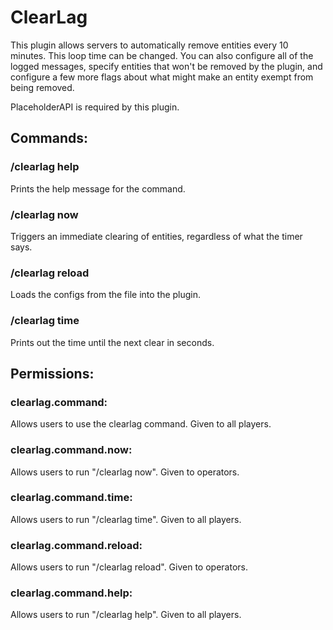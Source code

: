 # ClearLag
This plugin allows servers to automatically remove entities every 10 minutes.  This loop time can be changed.
You can also configure all of the logged messages, specify entities that won't be removed by the plugin, and configure a few more flags about what might make an entity exempt from being removed.

PlaceholderAPI is required by this plugin.

## Commands:
### /clearlag help
Prints the help message for the command.

### /clearlag now
Triggers an immediate clearing of entities, regardless of what the timer says.

### /clearlag reload
Loads the configs from the file into the plugin.

### /clearlag time
Prints out the time until the next clear in seconds.


## Permissions:
### clearlag.command:
Allows users to use the clearlag command.  Given to all players.

### clearlag.command.now:
Allows users to run "/clearlag now".  Given to operators.

### clearlag.command.time:
Allows users to run "/clearlag time".  Given to all players.

### clearlag.command.reload:
Allows users to run "/clearlag reload".  Given to operators.

### clearlag.command.help:  
Allows users to run "/clearlag help".  Given to all players.
